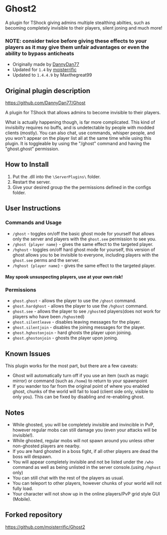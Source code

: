 # Ghost2
A plugin for TShock giving admins multiple stealthing abilties, such as becoming completely invisible to their players, silent joning and much more!

### NOTE: consider twice before giving these effects to your players as it may give them unfair advantages or even the ability to bypass anticheats

- Originally made by [DannyDan77](https://github.com/DannyDan77)
- Updated for `1.4` by [moisterrific](https://github.com/moisterrific)
- Updated to `1.4.4.9` by Maxthegreat99

## Original plugin description
https://github.com/DannyDan77/Ghost

A plugin for TShock that allows admins to become invisible to their players.

What is actually happening though, is far more complicated. This kind of invisibilty requires no buffs, and is undetectable by people with modded clients (mostly). You can also chat, use commands, whisper people, and you won't appear on the player list all at the same time while using this plugin. It is toggleable by using the "/ghost" command and having the "ghost.ghost" permission.

## How to Install
1. Put the .dll into the `\ServerPlugins\` folder.
2. Restart the server.
3. Give your desired group the the permissions defined in the configs folder.

## User Instructions
### Commands and Usage
- `/ghost` - toggles on/off the basic ghost mode for yourself that allows only the server and players with the `ghost.see` permission to see you.
- `/ghost {player name}` - gives the same effect to the targeted player.
- `/hghost` - toggles on/off hard ghost mode for yourself, this version of ghost allows you to be invisible to everyone, including players with the `ghost.see` perms and the server.
- `/hghost {player name}` - gives the same effect to the targeted player.
#### May spook unsuspecting players, use at your own risk!

### Permissions
- `ghost.ghost` - allows the player to use the `/ghost` command.
- `ghost.hardghost` - allows the player to use the `/hghost` command.
- `ghost.see` - allows the player to see `/ghost`ed players(does not work for players who have been `/hghost`ed)
- `ghost.silentleave` - disables leaving messages for the player.
- `ghost.silentjoin` - disables the joining messages for the player.
- `ghost.hghostonjoin` - hard ghosts the player upon joining.
- `ghost.ghostonjoin` - ghosts the player upon joning.

## Known Issues
This plugin works for the most part, but there are a few caveats:

- Ghost will automatically turn off if you use an item (such as magic mirror) or command (such as `/home`) to return to your spawnpoint
- If you wander too far from the original point of where you enabled ghost, chunks of the world will fail to load (client side only, visible to only you). This can be fixed by disabling and re-enabling ghost. 

## Notes
- While ghosted, you will be completely invisible and invincible in PvP, however regular mobs can still damage you (even your attacks will be invisible!).
- While ghosted, regular mobs will not spawn around you unless other non-ghosted players are nearby. 
- If you are hard ghosted in a boss fight, if all other players are dead the boss will despawn.
- You will appear completely invisible and not be listed under the `/who` command as well as being unlisted in the server console.(using `/hghost` only)
- You can still chat with the rest of the players as usual.
- You can teleport to other players, however chunks of your world will not fully load.
- Your character will not show up in the online players/PvP grid style GUI (Mobile).

## Forked repository
https://github.com/moisterrific/Ghost2
